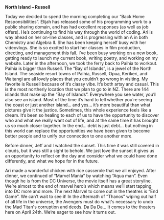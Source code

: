 **North Island – Russell**

Today we decided to spend the morning completing our “Back Home Responsibilities”.
Elijah has released some of his programming work to a public sharing domain, and has
had excellent responses (as well as job offers). He’s continuing to find his way through
the world of coding. Ari is way ahead on her on-line classes, and is progressing with an
A in both Chemistry and Algebra II. She has been keeping herself busy with her videovlogs. She is so excited to start her classes in film production, directing, and
management this fall. I’ve been busy working on a new book, getting ready to launch
my current book, writing poetry, and working on my website.
Later in the afternoon, we took the ferry back to Paihia to workout. Paihia is bigger
than Russell. The “Bay of Islands”, is a jewel of the North Island. The seaside resort towns
of Paihia, Russell, Opua, Kerikeri, and Waitangi are all lovely places that you couldn’t
go wrong in visiting. My favorite is Russell because of it’s classy vibe. It’s both artsy and
casual. This is the most northerly location that we plan to go to in NZ. There are 144
islands that make up the “Bay of Islands”. Everywhere you see water, you’ll also see an
island. Most of the time it’s hard to tell whether you’re seeing the coast or just another
island… and yes… it’s more beautiful than what pictures give it the justice. Sometimes,
this whole experience feels like a dream. It’s been so healing to each of us to have the
opportunity to discover who and what we really want out of life, and at the same time
it has brought us so much closer together. In the end… debt is just debt… but nothing
in this world can replace the opportunities we have been given to become better
people and to unify our connection to one another more.

Before dinner, Jeff and I watched the sunset. This time it was still covered in clouds, but
it was still a sight to behold. We just love the sunset it gives us an opportunity to reflect
on the day and consider what we could have done differently, and what we hope for
in the future.

Ari made a wonderful chicken with rice casserole that we all enjoyed. After dinner,
we continued of “Marvel Mania” by watching “Aqua man”. Even though he is from
the DC Universe, the movie itself has a great storyline. We’re almost to the end of
marvel hero’s which means we’ll start tapping into DC more and more. The next Marvel
to come out in the theatres is “End Game”. We can’t wait to see it! In the aftermath
of “Thanos” wiping out half of all life in the universe, the Avengers must do what's
necessary to undo the Mad Titan's corruption and deeds. Da Da Da… It comes to the
theaters here on April 24th. We’re eager to see how it turns out.